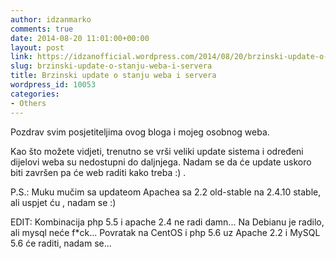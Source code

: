 ```yaml
---
author: idzanmarko
comments: true
date: 2014-08-20 11:01:00+00:00
layout: post
link: https://idzanofficial.wordpress.com/2014/08/20/brzinski-update-o-stanju-weba-i-servera/
slug: brzinski-update-o-stanju-weba-i-servera
title: Brzinski update o stanju weba i servera
wordpress_id: 10053
categories:
- Others
---
```


Pozdrav svim posjetiteljima ovog bloga i mojeg osobnog weba.  
  
Kao što možete vidjeti, trenutno se vrši veliki update sistema i određeni dijelovi weba su nedostupni do daljnjega. Nadam se da će update uskoro biti završen pa će web raditi kako treba :) .  
  
P.S.: Muku mučim sa updateom Apachea sa 2.2 old-stable na 2.4.10 stable, ali uspjet ću , nadam se :)  
  
EDIT: Kombinacija php 5.5 i apache 2.4 ne radi damn... Na Debianu je radilo, ali mysql neće f*ck... Povratak na CentOS i php 5.6 uz Apache 2.2 i MySQL 5.6 će raditi, nadam se...

